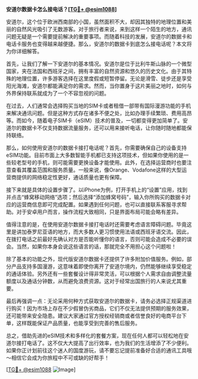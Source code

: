**安道尔数据卡怎么接电话？[[TG💪+ @esim1088](https://t.me/s/esim1088)]**

安道尔，这个位于欧洲西南部的小国，虽然面积不大，却因其独特的地理位置和美丽的自然风光吸引了无数游客。对于旅行者来说，来到这样一个陌生的地方，通讯问题无疑是一个需要提前解决的重要事项。而随着科技的发展，安道尔的数据卡和电话卡服务也变得越来越便捷。那么，安道尔的数据卡到底怎么接电话呢？本文将为你详细解答。

首先，让我们了解一下安道尔的基本情况。安道尔是位于比利牛斯山脉的一个微型国家，夹在法国和西班牙之间，拥有丰富的自然资源和悠久的历史文化。由于其特殊的地理位置，许多游客选择在这里度假或短暂停留。无论是滑雪、徒步还是享受阳光海滩，安道尔都能满足你的需求。然而，当你置身于这片美丽之地时，如何与外界保持联系就成为了一个不容忽视的问题。

在过去，人们通常会选择购买当地的SIM卡或者租借一部带有国际漫游功能的手机来解决通讯问题。但是这种方式存在诸多不便之处，比如办理手续繁琐、费用高昂等。而如今，随着电子SIM卡（eSIM）技术的普及，一切都变得更加简单了。安道尔的数据卡不仅支持数据流量服务，还可以用来接听电话，让你随时随地都能保持联络。

那么，如何使用安道尔的数据卡接打电话呢？首先，你需要确保自己的设备支持eSIM功能。目前市面上大多数智能手机都已支持这项技术，但如果你使用的是一些较老型号的手机，则可能需要更换设备才能使用。此外，在选择运营商时也要注意查看其覆盖范围和服务质量。一般来说，像Orange、Vodafone这样的大型运营商提供的网络稳定性更好，通话质量也更有保障。

接下来就是具体的设置步骤了。以iPhone为例，打开手机上的“设置”应用，找到并点击“蜂窝移动网络”选项；然后选择“添加蜂窝号码”，输入你所购买的数据卡对应的运营商信息即可完成配置。如果遇到任何问题，也可以直接联系客服寻求帮助。对于安卓用户而言，操作流程大致相同，只是界面布局可能会略有差异。

值得注意的是，在使用安道尔数据卡接打电话时还需要考虑语言障碍问题。毕竟这里是讲加泰罗尼亚语的地方，而大多数人更习惯使用法语或西班牙语交流。因此，在拨打电话之前最好先确认对方是否能听懂你的语言，否则可能会造成不必要的误会。当然，如果你本身会说这些语言的话，那就完全不用担心这个问题啦！

除了基本的功能之外，现代版安道尔数据卡还提供了许多附加价值服务。例如，部分产品支持多国漫游，这意味着即使你离开了安道尔境内，仍然能够继续享受稳定的通话体验。另外还有一些套餐设计得非常灵活，可以根据个人需求自由调整流量额度以及通话分钟数，从而避免浪费资源。这对于经常出国旅行的人来说尤其重要。

最后再强调一点：无论采用何种方式获取安道尔的数据卡，请务必选择正规渠道进行购买！因为市场上存在不少假冒伪劣商品，它们不仅无法提供预期的服务效果，还可能带来安全隐患。建议大家通过官方授权经销商或者信誉良好的电商平台下单，这样既能保证产品质量，也能享受到完善的售后服务。

总之，借助先进的eSIM技术和多样化的套餐方案，现在任何人都可以轻松地在安道尔接打电话了。这不仅大大提高了出行效率，也为我们的生活增添了不少便利。如果你正计划前往这个迷人的国度游玩，请不要忘记提前准备好合适的通讯工具哦～相信它会成为你旅程中不可或缺的好帮手！

[[TG💪+ @esim1088](https://t.me/s/esim1088) ![Image](https://i.postimg.cc/4NQfJmqS/Snipaste-2025-05-13-00-14-12.png)]